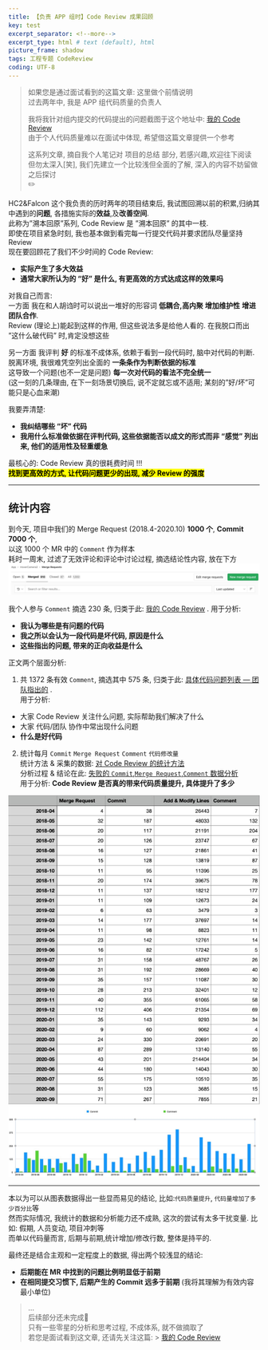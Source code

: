 ```yaml
---
title: 【负责 APP 组时】Code Review 成果回顾  
key: test
excerpt_separator: <!--more-->
excerpt_type: html # text (default), html
picture_frame: shadow
tags: 工程专题 CodeReview
coding: UTF-8
---
```

> 如果您是通过面试看到的这篇文章: 这里做个前情说明    
> 过去两年中, 我是 APP 组代码质量的负责人  
>   
> 我将我针对组内提交的代码提出的问题截图于这个地址中: [我的 Code Review](bear://x-callback-url/open-note?id=1F051B46-3738-41DD-B56C-E08C00A2AE5D-19321-0000F6A45B5CD077)     
> 由于个人代码质量难以在面试中体现, 希望借这篇文章提供一个参考    
>     
> 这系列文章, 摘自我个人笔记对 项目的总结 部分, 若感兴趣,欢迎往下阅读    
> 但勿太深入[笑], 我们先建立一个比较浅但全面的了解, 深入的内容不妨留做之后探讨    
> ✏️    
  
HC2&Falcon 这个我负责的历时两年的项目结束后, 我试图回溯以前的积累,归纳其中遇到的**问题**, 各措施实际的**效益**,及**改善空间**.   
此称为”溯本回原”系列, Code Review 是 ”溯本回原” 的其中一枝.   
即使在项目紧急时刻, 我也基本做到看完每一行提交代码并要求团队尽量坚持 Review  
现在要回顾花了我们不少时间的 Code Review:   
* **实际产生了多大效益**  
* **通常大家所认为的 “好” 是什么, 有更高效的方式达成这样的效果吗**  
  
对我自己而言:  
一方面 我在和人胡诌时可以说出一堆好的形容词 **低耦合,高内聚** **增加维护性** **增进团队合作**.  
Review (理论上)能起到这样的作用, 但这些说法多是给他人看的. 在我脱口而出 ”这什么破代码” 时,肯定没想这些  
  
另一方面 我评判 **好** 的标准不成体系, 依赖于看到一段代码时, 脑中对代码的判断.   
脱离环境, 我很难凭空列出全面的 **一条条作为判断依据的标准**  
这导致一个问题(也不一定是问题) **每一次对代码的看法不完全统一**  
(这一刻的几条理由, 在下一刻场景切换后, 说不定就忘或不适用; 某刻的”好/坏”可能只是心血来潮)  
  
我要弄清楚:  
* **我纠结哪些 “坏” 代码**  
* **我用什么标准做依据在评判代码, 这些依据能否以成文的形式而非 “感觉” 列出来, 他们的适用性及轻重缓急**  
  
最核心的:  Code Review 真的很耗费时间 !!!  
 **<mark>找到更高效的方式, 让代码问题更少的出现, 减少 Review 的强度</mark>**   
  
- - - -  
## 统计内容  
到今天, 项目中我们的 Merge Request (2018.4-2020.10) **1000 个**, **Commit 7000 个**,  
以这 1000 个 MR 中的 `Comment` 作为样本  
耗时一周末, 过滤了无效评论和评论中讨论过程, 摘选结论性内容, 放在下方  
![](/assets/images/工程专题/75A5CD12-B849-4623-91B1-F12F8CC285CF.png)  
  
我个人参与 `Comment` 摘选 230 条, 归类于此: [我的 Code Review](bear://x-callback-url/open-note?id=1F051B46-3738-41DD-B56C-E08C00A2AE5D-19321-0000F6A45B5CD077) . 用于分析:  
* **我认为哪些是有问题的代码**  
* **我之所以会认为一段代码是坏代码, 原因是什么**  
* **这些指出的问题, 带来的正向收益是什么**  
  
正文两个层面分析:  
1. 共 1372 条有效 `Comment`, 摘选其中 575 条, 归类于此: [具体代码问题列表 — 团队指出的](bear://x-callback-url/open-note?id=43A3972F-8B9A-4ACD-97B4-EF76275932E1-19321-0001108CD4B4C5B7) .   
  用于分析:  
  * 大家 Code Review 关注什么问题, 实际帮助我们解决了什么  
  * 大家 代码/团队 协作中常出现什么问题  
  * **什么是好代码**  
2. 统计每月 `Commit` `Merge Request` `Comment` `代码修改量`  
统计方法 & 采集的数据: [对 Code Review 的统计方法](bear://x-callback-url/open-note?id=893A5FA6-2FD9-4288-B0AA-6FCD2D790BC8-19321-00012A9E1A064C20)  
分析过程 & 结论在此: [失败的 `Commit`,`Merge Request`,`Comment` 数据分析](bear://x-callback-url/open-note?id=21184C59-0131-4133-8345-F4A6CC642354-19321-0000F406E107642C)  
用于分析: **Code Review 是否真的带来代码质量提升, 具体提升了多少**  
  
![](/assets/images/工程专题/12B84249-7D6E-46FD-8DB9-D4201801AB8B.png)  
![](/assets/images/工程专题/B6AB8B14-8793-4D31-8D1B-9FC8B7608B49.png)  
  
- - - -  
  
本以为可以从图表数据得出一些显而易见的结论, 比如:`代码质量提升`, `代码量增加了多少百分比`等  
然而实际情况, 我统计的数据和分析能力还不成熟, 这次的尝试有太多干扰变量. 比如: 假期, 人员变动, 项目冲刺等  
而单以代码量而言, 后期与前期,统计增加/修改行数, 整体是持平的.  
  
最终还是结合主观和一定程度上的数据, 得出两个较浅显的结论:   
* **后期能在 MR 中找到的问题比例明显低于前期**  
* **在相同提交习惯下, 后期产生的 Commit 远多于前期** (我将其理解为有效内容最小单位)  
  
  
> …    
> 后续部分还未完成🚧    
> 只有一些零星的分析和思考过程, 不成体系, 就不做摘取了    
> 若您是面试看到这文章, 还请先关注这篇: > [我的 Code Review](bear://x-callback-url/open-note?id=1F051B46-3738-41DD-B56C-E08C00A2AE5D-19321-0000F6A45B5CD077)     
  
  
  
